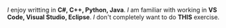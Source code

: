 *I* enjoy writting in **C#, C++, Python, Java**.
*I* am familiar with working in **VS Code, Visual Studio, Eclipse**.
*I* don't completely want to do **THIS** exercise.
